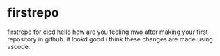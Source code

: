 # firstrepo
firstrepo for cicd
hello how are you feeling nwo after making your first repository in github. it lookd good i think
these changes are made using vscode.

